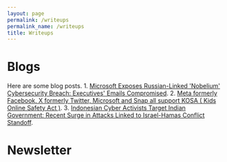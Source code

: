 ```yaml
---
layout: page
permalink: /writeups
permalink_name: /writeups
title: Writeups
---
```



# Blogs
Here are some blog posts.
    1. [Microsoft Exposes Russian-Linked 'Nobelium' Cybersecurity Breach: Executives' Emails Compromised](blog1_1).
    2. [Meta formerly Facebook, X formerly Twitter, Microsoft and Snap all support KOSA ( Kids Online Safety Act )](blog1_2).
    3. [Indonesian Cyber Activists Target Indian Government: Recent Surge in Attacks Linked to Israel-Hamas Conflict Standoff](blog1_3).
# Newsletter